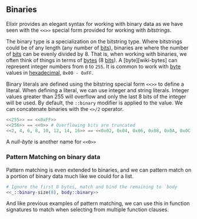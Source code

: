 ## Binaries

Elixir provides an elegant syntax for working with binary data as we have seen with the `<<>>` special form provided for working with _bitstrings_.

The binary type is a specialization on the bitstring type. Where bitstrings could be of any length (any number of [bits][wiki-bit]), binaries are where the number of [bits][wiki-bit] can be evenly divided by 8. That is, when working with binaries, we often think of things in terms of [bytes][wiki-byte] (8 [bits][wiki-bit]). A [byte][wiki-bytes] can represent integer numbers from `0` to `255`. It is common to work with [byte][wiki-byte] values in [hexadecimal][wiki-hexadecimal], `0x00 - 0xFF`.

Binary literals are defined using the bitstring special form `<<>>` to define a literal. When defining a literal, we can use integer and string literals. Integer values greater than 255 will overflow and only the last 8 bits of the integer will be used. By default, the `::binary` modifier is applied to the value. We can concatenate binaries with the `<>/2` operator.

```elixir
<<255>> == <<0xFF>>
<<256>> == <<0>> # Overflowing bits are truncated
<<2, 4, 6, 8, 10, 12, 14, 16>> == <<0x02, 0x04, 0x06, 0x08, 0x0A, 0x0C, 0x0E, 0x10>>
```

A _null-byte_ is another name for `<<0>>`

### Pattern Matching on binary data

Pattern matching is even extended to binaries, and we can pattern match on a portion of binary data much like we could for a list.

```elixir
# Ignore the first 8 bytes, match and bind the remaining to `body
<<_::binary-size(8), body::binary>>
```

And like previous examples of pattern matching, we can use this in function signatures to match when selecting from multiple function clauses.

[wiki-bit]: https://en.wikipedia.org/wiki/Bit
[wiki-byte]: https://en.wikipedia.org/wiki/Byte
[wiki-hexadecimal]: https://en.wikipedia.org/wiki/Hexadecimal
[wiki-utf8]: https://en.wikipedia.org/wiki/UTF-8
